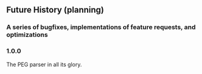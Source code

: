 ## Future History (planning)

### A series of bugfixes, implementations of feature requests, and optimizations

### 1.0.0

The PEG parser in all its glory.
